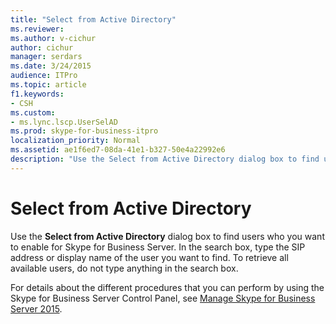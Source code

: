 ```yaml
---
title: "Select from Active Directory"
ms.reviewer: 
ms.author: v-cichur
author: cichur
manager: serdars
ms.date: 3/24/2015
audience: ITPro
ms.topic: article
f1.keywords:
- CSH
ms.custom:
- ms.lync.lscp.UserSelAD
ms.prod: skype-for-business-itpro
localization_priority: Normal
ms.assetid: ae1f6ed7-08da-41e1-b327-50e4a22992e6
description: "Use the Select from Active Directory dialog box to find users who you want to enable for Skype for Business Server. In the search box, type the SIP address or display name of the user you want to find. To retrieve all available users, do not type anything in the search box."
---
```


# Select from Active Directory
 
Use the **Select from Active Directory** dialog box to find users who you want to enable for Skype for Business Server. In the search box, type the SIP address or display name of the user you want to find. To retrieve all available users, do not type anything in the search box.
  
For details about the different procedures that you can perform by using the Skype for Business Server Control Panel, see [Manage Skype for Business Server 2015](../../manage/manage.md).
  

